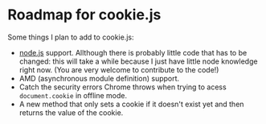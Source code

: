 # Roadmap for cookie.js

Some things I plan to add to cookie.js:

- [node.js](http://nodejs.org/) support. Allthough there is probably little code that has to be changed: this will take a while because I just have little node knowledge right now. (You are very welcome to contribute to the code!)
- AMD (asynchronous module definition) support. 
- Catch the security errors Chrome throws when trying to acess `document.cookie` in offline mode.
- A new method that only sets a cookie if it doesn't exist yet and then returns the value of the cookie.